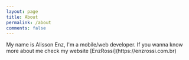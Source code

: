 ```yaml
---
layout: page
title: About
permalink: /about
comments: false
---
```


<div class="row justify-content-between">
<div class="col-md-12 pr-5">

<p>My name is Alisson Enz, I'm a mobile/web developer. If you wanna know more about me check my website [EnzRossi](https://enzrossi.com.br)</p>

</div>
</div>
